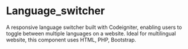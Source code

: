 # Language_switcher
A responsive language switcher built with Codeigniter, enabling users to toggle between multiple languages on a website. Ideal for multilingual website, this component uses HTML, PHP, Bootstrap.
